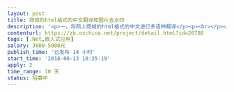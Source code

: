 ```yaml
---                
layout: post       
title: 商城的html格式的中文翻译和图片去水印           
description: '<p>一，将网上商城的html格式的中文进行多语种翻译</p><p><br></p><p>二，将html格式的图片进行去水印或删掉</p><p><br></p><p>以上功能需写进我的商城程序里面，使商城每次更新做到自动翻译和自动去除水印</p>'     
contenturl: https://zb.oschina.net/project/detail.html?id=20788      
tags: [.Net,嵌入式应用]            
salary: 3000-5000元          
publish_time: '已发布 14 小时'         
start_time: '2018-06-13 10:35:19'           
apply: 2                   
time_range: 10 天              
status: 招募中                  
---                 
```

